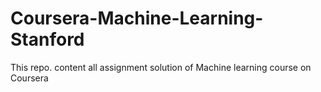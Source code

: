 # Coursera-Machine-Learning-Stanford
This repo. content all assignment solution of Machine learning course on Coursera
